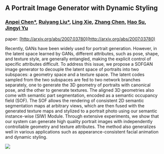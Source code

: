 ## A Portrait Image Generator with Dynamic Styling
### [Anpei Chen*](https://scholar.google.com/citations?user=fuR1FBwAAAAJ&hl=en), [Ruiyang Liu*](http://vic.shanghaitech.edu.cn/vrvc/en/people/ruiyang-liu/), [Ling Xie](https://scholar.google.com/citations?user=o5AJIyMAAAAJ&hl=en), [Zhang Chen](https://scholar.google.com/citations?user=4MIbSrAAAAAJ&hl=en), [Hao Su](https://cseweb.ucsd.edu/~haosu/), [Jingyi Yu](http://vic.shanghaitech.edu.cn/vrvc/en/people/jingyi-yu/)
paper: [http://arxiv.org/abs/2007.03780](http://arxiv.org/abs/2007.03780)

Recently, GANs have been widely used for portrait generation. However, in the latent space learned by GANs, different attributes, such as pose, shape, and texture style, are generally entangled, making the explicit control of specific attributes difficult. To address this issue, we propose a SOFGAN image generator to decouple the latent space of portraits into two subspaces: a geometry space and a texture space. The latent codes sampled from the two subspaces are fed to two network branches separately, one to generate the 3D geometry of portraits with canonical pose, and the other to generate textures. The aligned 3D geometries also come with semantic part segmentation, encoded as a semantic occupancy field (SOF). The SOF allows the rendering of consistent 2D semantic segmentation maps at arbitrary views, which are then fused with the generated texture maps and stylized to a portrait photo using our semantic instance-wise (SIW) Module. Through extensive experiments, we show that our system can generate high quality portrait images with independently controllable geometry and texture attributes. The method also generalizes well in various applications such as appearance-consistent facial animation and dynamic styling.

![](https://github.com/apchenstu/sofgan/blob/master/githubpage.gif)

